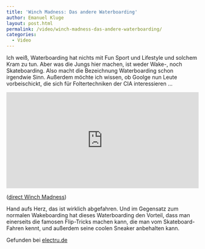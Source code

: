 ```yaml
---
title: 'Winch Madness: Das andere Waterboarding'
author: Emanuel Kluge
layout: post.html
permalink: /video/winch-madness-das-andere-waterboarding/
categories:
  - Video
---
```


Ich weiß, Waterboarding hat nichts mit Fun Sport und Lifestyle und solchem Kram zu tun. Aber was die Jungs hier machen, ist weder Wake-, noch Skateboarding. Also macht die Bezeichnung Waterboarding schon irgendwie Sinn. Außerdem möchte ich wissen, ob Goolge nun Leute vorbeischickt, die sich für Foltertechniken der CIA interessieren &hellip;

<div style="position: relative; max-width: 660px; padding-top: 50%; margin: 1em 0; overflow: hidden">
  <iframe src="https://player.vimeo.com/video/7422957?color=ffffff&amp;title=0&amp;byline=0&amp;portrait=0" width="660" height="330" frameborder="0" webkitallowfullscreen mozallowfullscreen allowfullscreen style="position: absolute; top: 0; right: 0; bottom: 0; left: 0; width: 100%; height: 100%"></iframe>
</div>

([direct Winch Madness][vimeo])

Hand aufs Herz, das ist wirklich abgefahren. Und im Gegensatz zum normalen Wakeboarding hat dieses Waterboarding den Vorteil, dass man einerseits die famosen Flip-Tricks machen kann, die man vom Skateboard-Fahren kennt, und außerdem seine coolen Sneaker anbehalten kann.

Gefunden bei [electru.de][electru]

[vimeo]: http://vimeo.com/7422957
[electru]: http://www.electru.de/2009-11-06/winch-madness-awesome-wakeboarding/
